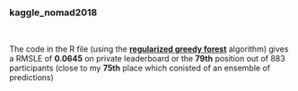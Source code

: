 ### kaggle_nomad2018
<br />

The code in the R file (using the [**regularized greedy forest**](https://github.com/mlampros/RGF) algorithm) gives a RMSLE of **0.0645** on private leaderboard or the **79th** position out of 883 participants (close to my **75th** place which conisted of an ensemble of predictions)
